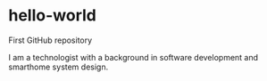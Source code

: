 # hello-world
First GitHub repository

I am a technologist with a background in software development and smarthome system design.
